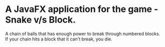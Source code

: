 # A JavaFX application for the game - Snake v/s Block.

A chain of balls that has enough power to break through numbered blocks. If your chain hits a block that it can't break, you die.

